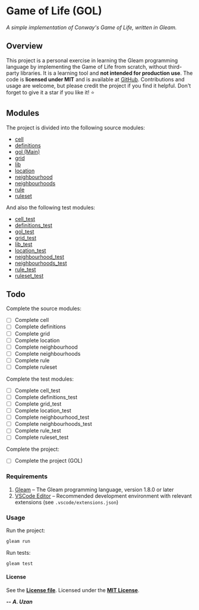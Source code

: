 # Game of Life (GOL)

*A simple implementation of Conway's Game of Life, written in Gleam.*

## Overview

This project is a personal exercise in learning the Gleam programming language by implementing the Game of Life from scratch, without third-party libraries. It is a learning tool and **not intended for production use**. The code is **licensed under MIT** and is available at [GitHub](https://github.com/ardauzan/gol). Contributions and usage are welcome, but please credit the project if you find it helpful. Don't forget to give it a star if you like it! :star:

## Modules

The project is divided into the following source modules:

- [cell](src/cell.gleam)
- [definitions](src/definitions.gleam)
- [gol (Main)](src/gol.gleam)
- [grid](src/grid.gleam)
- [lib](src/lib.gleam)
- [location](src/location.gleam)
- [neighbourhood](src/neighbourhood.gleam)
- [neighbourhoods](src/neighbourhoods.gleam)
- [rule](src/rule.gleam)
- [ruleset](src/ruleset.gleam)

And also the following test modules:

- [cell_test](test/cell_test.gleam)
- [definitions_test](test/definitions_test.gleam)
- [gol_test](test/gol_test.gleam)
- [grid_test](test/grid_test.gleam)
- [lib_test](test/lib_test.gleam)
- [location_test](test/location_test.gleam)
- [neighbourhood_test](test/neighbourhood_test.gleam)
- [neighbourhoods_test](test/neighbourhoods_test.gleam)
- [rule_test](test/rule_test.gleam)
- [ruleset_test](test/ruleset_test.gleam)

## Todo

Complete the source modules:

- [ ] Complete cell
- [ ] Complete definitions
- [ ] Complete grid
- [ ] Complete location
- [ ] Complete neighbourhood
- [ ] Complete neighbourhoods
- [ ] Complete rule
- [ ] Complete ruleset

Complete the test modules:

- [ ] Complete cell_test
- [ ] Complete definitions_test
- [ ] Complete grid_test
- [ ] Complete location_test
- [ ] Complete neighbourhood_test
- [ ] Complete neighbourhoods_test
- [ ] Complete rule_test
- [ ] Complete ruleset_test

Complete the project:

- [ ] Complete the project (GOL)

### Requirements

1) [Gleam](https://gleam.run) – The Gleam programming language, version 1.8.0 or later
2) [VSCode Editor](https://code.visualstudio.com) – Recommended development environment with relevant extensions (see `.vscode/extensions.json`)

### Usage

Run the project:

```bash
gleam run
```

Run tests:

```bash
gleam test
```

#### License

See the [**License file**](LICENSE.txt). Licensed under the [**MIT License**](https://wikipedia.org/wiki/MIT_License).

**--** ***A. Uzan***
